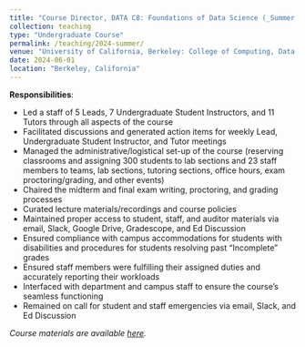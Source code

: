 ```yaml
---
title: "Course Director, DATA C8: Foundations of Data Science (_Summer 2024_)"
collection: teaching
type: "Undergraduate Course"
permalink: /teaching/2024-summer/
venue: "University of California, Berkeley: College of Computing, Data Science, and Society (CDSS)"
date: 2024-06-01
location: "Berkeley, California"
---
```


__Responsibilities__:
- Led a staff of 5 Leads, 7 Undergraduate Student Instructors, and 11 Tutors through all aspects of the course
- Facilitated discussions and generated action items for weekly Lead, Undergraduate Student Instructor, and Tutor meetings
- Managed the administrative/logistical set-up of the course (reserving classrooms and assigning 300 students to lab sections and 23 staff members to teams, lab sections, tutoring sections, office hours, exam proctoring/grading, and other events)
- Chaired the midterm and final exam writing, proctoring, and grading processes
- Curated lecture materials/recordings and course policies
- Maintained proper access to student, staff, and auditor materials via email, Slack, Google Drive, Gradescope, and Ed Discussion
- Ensured compliance with campus accommodations for students with disabilities and procedures for students resolving past “Incomplete” grades
- Ensured staff members were fulfilling their assigned duties and accurately reporting their workloads
- Interfaced with department and campus staff to ensure the course’s seamless functioning
- Remained on call for student and staff emergencies via email, Slack, and Ed Discussion

_Course materials are available [here](http://www.data8.org/su24/)._
